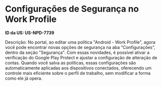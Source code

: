 # Configurações de Segurança no Work Profile

**ID da US: US-NPD-7739**

Descrição: No portal, ao editar uma política "Android - Work Profile", agora você pode encontrar novas opções de segurança na aba “Configurações”, dentro da seção "Segurança". Com essas novidades, é possível ativar a verificação do Google Play Protect e ajustar a configuração de alteração de contas. Quando você salva as políticas, essas configurações são automaticamente aplicadas aos dispositivos conectados, oferecendo um controle mais eficiente sobre o perfil de trabalho, sem modificar a forma como ele já opera.